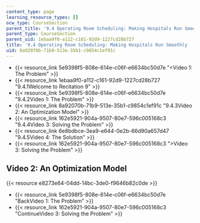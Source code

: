 ```yaml
---
content_type: page
learning_resource_types: []
ocw_type: CourseSection
parent_title: '9.4 Operating Room Scheduling: Making Hospitals Run Smoothly  (Recitation)'
parent_type: CourseSection
parent_uid: 1ebaa9f0-a112-c161-92d9-1227cd28b727
title: '9.4 Operating Room Scheduling: Making Hospitals Run Smoothly  (Recitation)'
uid: 8a92070b-71b9-513e-35b1-c9854c1ef91c
---
```


*   {{< resource_link 5e9398f5-808e-614e-c06f-e6634bc50d7e "\<Video 1: The Problem" >}}
*   {{< resource_link 1ebaa9f0-a112-c161-92d9-1227cd28b727 "9.4.1Welcome to Recitation 9" >}}
*   {{< resource_link 5e9398f5-808e-614e-c06f-e6634bc50d7e "9.4.2Video 1: The Problem" >}}
*   {{< resource_link 8a92070b-71b9-513e-35b1-c9854c1ef91c "9.4.3Video 2: An Optimization Model" >}}
*   {{< resource_link 162e5921-904a-9507-80e7-596c005168c3 "9.4.4Video 3: Solving the Problem" >}}
*   {{< resource_link 6e8bdbce-3ea9-e644-0e2b-66d90a657d47 "9.4.5Video 4: The Solution" >}}
*   {{< resource_link 162e5921-904a-9507-80e7-596c005168c3 "\>Video 3: Solving the Problem" >}}

Video 2: An Optimization Model
------------------------------

{{< resource e8273e64-04dd-14bc-3de0-f9646b82c0de >}}

*   {{< resource_link 5e9398f5-808e-614e-c06f-e6634bc50d7e "BackVideo 1: The Problem" >}}
*   {{< resource_link 162e5921-904a-9507-80e7-596c005168c3 "ContinueVideo 3: Solving the Problem" >}}